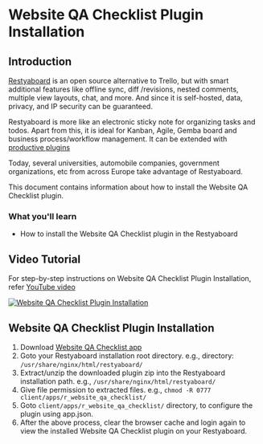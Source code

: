# Website QA Checklist Plugin Installation

## Introduction

[Restyaboard](https://restya.com/board) is an open source alternative to Trello, but with smart additional features like offline sync, diff /revisions, nested comments, multiple view layouts, chat, and more. And since it is self-hosted, data, privacy, and IP security can be guaranteed.

Restyaboard is more like an electronic sticky note for organizing tasks and todos. Apart from this, it is ideal for Kanban, Agile, Gemba board and business process/workflow management. It can be extended with [productive plugins](https://restya.com/board/apps "productive plugins")

Today, several universities, automobile companies, government organizations, etc from across Europe take advantage of Restyaboard.

This document contains information about how to install the Website QA Checklist plugin.

### What you'll learn

*   How to install the Website QA Checklist plugin in the Restyaboard

## Video Tutorial

For step-by-step instructions on Website QA Checklist Plugin Installation, refer [YouTube video](https://www.youtube.com/watch?v=1c46b8BjEpc "Watch video on Website QA Checklist Plugin Installation")

[![Website QA Checklist Plugin Installation](website_qa_checklist_installation.png "Website QA Checklist Plugin Installation")](http://www.youtube.com/watch?v=1c46b8BjEpc "Watch video on Website QA Checklist Plugin Installation")

## Website QA Checklist Plugin Installation

1.  Download [Website QA Checklist app](https://restya.com/board/apps/r_website_qa_checklist "Website QA Checklist app")
2.  Goto your Restyaboard installation root directory. e.g., directory: `/usr/share/nginx/html/restyaboard/`
3.  Extract/unzip the downloaded plugin zip into the Restyaboard installation path. e.g., `/usr/share/nginx/html/restyaboard/`
4.  Give file permission to extracted files. e.g., `chmod -R 0777 client/apps/r_website_qa_checklist/`
5.  Goto `client/apps/r_website_qa_checklist/` directory, to configure the plugin using app.json.
6.  After the above process, clear the browser cache and login again to view the installed Website QA Checklist plugin on your Restyaboard.